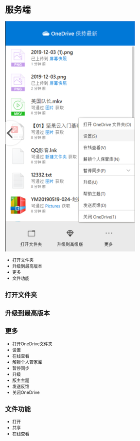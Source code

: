# 服务端
![](https://github.com/openthos/multiwin-analysis/blob/master/multiwindow/dongpeng/seafile_img/service_icon.png)
  - 打开文件夹
  - 升级到最高版本
  - 更多
  - 文件功能

## 打开文件夹
## 升级到最高版本
## 更多
  -  打开OneDrive文件夹
  - 设置
  - 在线查看
  - 解锁个人管家库
  - 暂停同步
  - 升级
  - 版主主题
  - 发送反馈
  - 关闭OneDrive
## 文件功能
  - 打开
  - 共享
  - 在线查看
